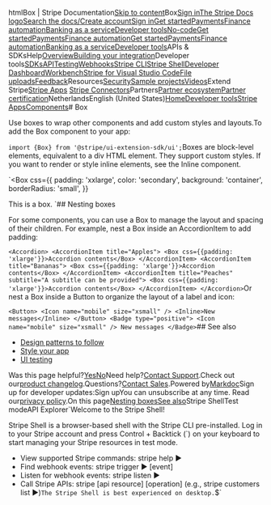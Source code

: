 htmlBox | Stripe Documentation[Skip to content](#main-content)Box[Sign in](https://dashboard.stripe.com/login?redirect=https%3A%2F%2Fdocs.stripe.com%2Fstripe-apps%2Fcomponents%2Fbox)[The Stripe Docs logo](/)[Search the docs/](#)[Create account](https://dashboard.stripe.com/register)[Sign in](https://dashboard.stripe.com/login?redirect=https%3A%2F%2Fdocs.stripe.com%2Fstripe-apps%2Fcomponents%2Fbox)[Get started](/get-started)[Payments](/payments)[Finance automation](/finance-automation)[Banking as a service](/financial-services)[Developer tools](/development)[No-code](/no-code)[Get started](/get-started)[Payments](/payments)[Finance automation](/finance-automation)[](#)[Get started](/get-started)[Payments](/payments)[Finance automation](/finance-automation)[Banking as a service](/financial-services)[Developer tools](/development)[](#)APIs & SDKsHelp[Overview](/docs/development)[Building your integration](#)Developer tools[SDKs](#)[API](#)[Testing](#)[Webhooks](#)[Stripe CLI](#)[Stripe Shell](#)[Developer Dashboard](#)[Workbench](#)[Stripe for Visual Studio Code](/docs/stripe-vscode)[File uploads](/docs/file-upload)[Feedback](/docs/dev-tools-csat)Resources[Security](#)[Sample projects](#)[Videos](#)Extend Stripe[Stripe Apps](#)
[Stripe Connectors](#)Partners[Partner ecosystem](/docs/partners)[Partner certification](/docs/partners/training-and-certification)NetherlandsEnglish (United States)[](#)[](#)[Home](/docs)[Developer tools](/docs/development)[Stripe Apps](/docs/stripe-apps)[Components](/docs/stripe-apps/components)# Box

Use boxes to wrap other components and add custom styles and layouts.To add the Box component to your app:

`import {Box} from '@stripe/ui-extension-sdk/ui';`Boxes are block-level elements, equivalent to a div HTML element. They support custom styles. If you want to render or style inline elements, see the Inline component.

`<Box
  css={{
    padding: 'xxlarge',
    color: 'secondary',
    background: 'container',
    borderRadius: 'small',
  }}
>
  This is a box.
</Box>`## Nesting boxes

For some components, you can use a Box to manage the layout and spacing of their children. For example, nest a Box inside an AccordionItem to add padding:

`<Accordion>
  <AccordionItem title="Apples">
    <Box css={{padding: 'xlarge'}}>Accordion contents</Box>
  </AccordionItem>
  <AccordionItem title="Bananas">
    <Box css={{padding: 'xlarge'}}>Accordion contents</Box>
  </AccordionItem>
  <AccordionItem title="Peaches" subtitle="A subtitle can be provided">
    <Box css={{padding: 'xlarge'}}>Accordion contents</Box>
  </AccordionItem>
</Accordion>`Or nest a Box inside a Button to organize the layout of a label and icon:

`<Button>
  <Icon name="mobile" size="xsmall" />
  <Inline>New messages</Inline>
</Button>
<Badge type="positive">
  <Icon name="mobile" size="xsmall" />
  New messages
</Badge>`## See also

- [Design patterns to follow](/stripe-apps/patterns)
- [Style your app](/stripe-apps/style)
- [UI testing](/stripe-apps/ui-testing)

Was this page helpful?[Yes](#)[No](#)Need help?[Contact Support](https://support.stripe.com/).Check out our[product changelog](https://stripe.com/blog/changelog).Questions?[Contact Sales](https://stripe.com/contact/sales).Powered by[Markdoc](https://markdoc.dev)Sign up for developer updates:Sign upYou can unsubscribe at any time. Read our[privacy policy](https://stripe.com/privacy).On this page[Nesting boxes](#nesting-boxes)[See also](#see-also)Stripe ShellTest modeAPI Explorer[](https://stripe.com/docs/stripe-cli#install)`Welcome to the Stripe Shell!

Stripe Shell is a browser-based shell with the Stripe CLI pre-installed. Log in to your
Stripe account and press Control + Backtick (`) on your keyboard to start managing your Stripe
resources in test mode.

- View supported Stripe commands: stripe help ▶️
- Find webhook events: stripe trigger ▶️ [event]
- Listen for webhook events: stripe listen ▶
- Call Stripe APIs: stripe [api resource] [operation] (e.g., stripe customers list ▶️)`The Stripe Shell is best experienced on desktop.`$`